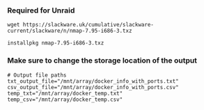 ### Required for Unraid
```
wget https://slackware.uk/cumulative/slackware-current/slackware/n/nmap-7.95-i686-3.txz
```
```
installpkg nmap-7.95-i686-3.txz
```
### Make sure to change the storage location of the output
```
# Output file paths
txt_output_file="/mnt/array/docker_info_with_ports.txt"
csv_output_file="/mnt/array/docker_info_with_ports.csv"
temp_txt="/mnt/array/docker_temp.txt"
temp_csv="/mnt/array/docker_temp.csv"
```

